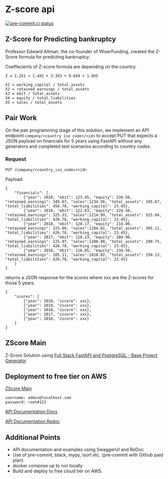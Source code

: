 # Z-score api

[![pre-commit.ci status](https://results.pre-commit.ci/badge/github/mattpoole84/zscore/master.svg?badge_token=VWnIp4vsQ6GsPq4pRkUjfQ)](https://results.pre-commit.ci/latest/github/mattpoole84/zscore/master?badge_token=VWnIp4vsQ6GsPq4pRkUjfQ)

## Z-Score for Predicting bankruptcy

Professor Edward Altman, the co-founder of WiserFunding, created the Z-Score formula for predicting bankruptcy.

Coeffecients of Z-score formula are depending on the country.

```
Z = 1.2X1 + 1.4X2 + 3.3X3 + 0.6X4 + 1.0X5

X1 = working_capital / total_assets
X2 = retained_earnings / total_assets
X3 = ebit / total_assets
X4 = equity / total_liabilities
X5 = sales / total_assets
```

## Pair Work

On the pair programming stage of this solution, we implement an API endpoint `company/<country iso code>/<id>` to accept PUT that expects a JSON payload on financials for 5 years using FastAPI without any generators and completed test scenarios according to country codes.

### Request

`PUT /company/<country_iso_code>/<id>`

Payload:

```
{
    "financials": [
        {"year": 2020, "ebit": 123.45, "equity": 234.56, "retained_earnings": 345.67, "sales":1234.56, "total_assets": 345.67, "total_liabilities": 456.78, "working_capital": 23.45},
        {"year": 2019, "ebit": 122.63, "equity": 224.56, "retained_earnings": 325.33, "sales":1214.99, "total_assets": 325.04, "total_liabilities": 426.78, "working_capital": 23.45},
        {"year": 2018, "ebit": 120.17, "equity": 214.06, "retained_earnings": 225.00, "sales":1204.01, "total_assets": 305.11, "total_liabilities": 426.78, "working_capital": 23.45},
        {"year": 2017, "ebit": 118.23, "equity": 204.96, "retained_earnings": 125.97, "sales":1200.00, "total_assets": 290.75, "total_liabilities": 426.78, "working_capital": 23.45},
        {"year": 2016, "ebit": 116.05, "equity": 234.56, "retained_earnings": 105.11, "sales":1010.82, "total_assets": 250.13, "total_liabilities": 426.78, "working_capital": 23.45}
    ]
}
```

returns a JSON response for the scores where xxx are the Z-scores for those 5 years.

```
{
    "scores": [
        {"year": 2020, "zscore": xxx},
        {"year": 2019, "zscore": xxx},
        {"year": 2018, "zscore": xxx},
        {"year": 2017, "zscore": xxx},
        {"year": 2016, "zscore": xxx}
    ]
}
```

## ZScore Main

Z-Score Solution using [Full Stack FastAPI and PostgreSQL - Base Project Generator](https://github.com/tiangolo/full-stack-fastapi-postgresql)

## Deployment to free tier on AWS

[ZScore Main](http://54.176.14.131)

    username: admin@localhost.com
    password: root#123

[API Documentation Docs](http://54.176.14.131/docs)

[API Documentation Redoc](http://54.176.14.131/redoc)

## Additional Points

- API documentation and examples using SwaggerUI and ReDoc
- Use of pre-commit, black, mypy, isort etc. (pre-commit with Github paid plan)
- docker compose up to run locally
- Build and deploy to free cloud tier on AWS.
